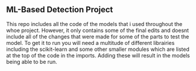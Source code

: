 ## ML-Based Detection Project

This repo includes all the code of the models that i used throughout the whoe project. However, it only contains some of the final edits and doesnt 
include all of the changes that were made for some of the parts to test the model. To get it to run you will need a multitude of different librairies 
including the scikit-learn and some other smaller modules which are listed at the top of the code in the imports. Adding these will result in the models 
being able to be run.
